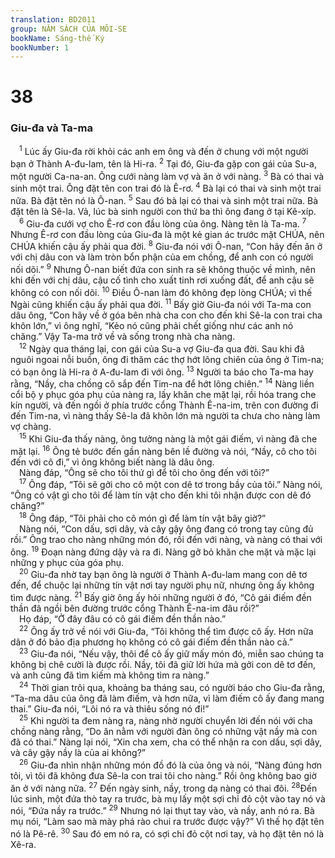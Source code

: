 ```yaml
---
translation: BD2011
group: NĂM SÁCH CỦA MÔI-SE
bookName: Sáng-thế Ký 
bookNumber: 1
---
```


<div class="title"><h1>38</h1><h3>Giu-đa và Ta-ma</h3></div>
<span class="verse sa_38_1"> <sup>1</sup> Lúc ấy Giu-đa rời khỏi các anh em ông và đến ở chung với một người bạn ở Thành A-đu-lam, tên là Hi-ra. </span>
<span class="verse sa_38_2"><sup>2</sup> Tại đó, Giu-đa gặp con gái của Su-a, một người Ca-na-an. Ông cưới nàng làm vợ và ăn ở với nàng. </span>
<span class="verse sa_38_3"><sup>3</sup> Bà có thai và sinh một trai. Ông đặt tên con trai đó là Ê-rơ. </span>
<span class="verse sa_38_4"><sup>4</sup> Bà lại có thai và sinh một trai nữa. Bà đặt tên nó là Ô-nan. </span>
<span class="verse sa_38_5"><sup>5</sup> Sau đó bà lại có thai và sinh một trai nữa. Bà đặt tên là Sê-la. Vả, lúc bà sinh người con thứ ba thì ông đang ở tại Kê-xíp.<br/></span>
<span class="verse sa_38_6"> <sup>6</sup> Giu-đa cưới vợ cho Ê-rơ con đầu lòng của ông. Nàng tên là Ta-ma. </span>
<span class="verse sa_38_7"><sup>7</sup> Nhưng Ê-rơ con đầu lòng của Giu-đa là một kẻ gian ác trước mặt CHÚA, nên CHÚA khiến cậu ấy phải qua đời. </span>
<span class="verse sa_38_8"><sup>8</sup> Giu-đa nói với Ô-nan, “Con hãy đến ăn ở với chị dâu con và làm tròn bổn phận của em chồng, để anh con có người nối dõi.” </span>
<span class="verse sa_38_9"><sup>9</sup> Nhưng Ô-nan biết đứa con sinh ra sẽ không thuộc về mình, nên khi đến với chị dâu, cậu cố tình cho xuất tinh rơi xuống đất, để anh cậu sẽ không có con nối dõi. </span>
<span class="verse sa_38_10"><sup>10</sup> Ðiều Ô-nan làm đó không đẹp lòng CHÚA; vì thế Ngài cũng khiến cậu ấy phải qua đời. </span>
<span class="verse sa_38_11"><sup>11</sup> Bấy giờ Giu-đa nói với Ta-ma con dâu ông, “Con hãy về ở góa bên nhà cha con cho đến khi Sê-la con trai cha khôn lớn,” vì ông nghĩ, “Kẻo nó cũng phải chết giống như các anh nó chăng.” Vậy Ta-ma trở về và sống trong nhà cha nàng.<br/></span>
<span class="verse sa_38_12"> <sup>12</sup> Ngày qua tháng lại, con gái của Su-a vợ Giu-đa qua đời. Sau khi đã nguôi ngoai nỗi buồn, ông đi thăm các thợ hớt lông chiên của ông ở Tim-na; có bạn ông là Hi-ra ở A-đu-lam đi với ông. </span>
<span class="verse sa_38_13"><sup>13</sup> Người ta báo cho Ta-ma hay rằng, “Nầy, cha chồng cô sắp đến Tim-na để hớt lông chiên.” </span>
<span class="verse sa_38_14"><sup>14</sup> Nàng liền cổi bộ y phục góa phụ của nàng ra, lấy khăn che mặt lại, rồi hóa trang che kín người, và đến ngồi ở phía trước cổng Thành Ê-na-im, trên con đường đi đến Tim-na, vì nàng thấy Sê-la đã khôn lớn mà người ta chưa cho nàng làm vợ chàng.<br/></span>
<span class="verse sa_38_15"> <sup>15</sup> Khi Giu-đa thấy nàng, ông tưởng nàng là một gái điếm, vì nàng đã che mặt lại. </span>
<span class="verse sa_38_16"><sup>16</sup> Ông tẻ bước đến gần nàng bên lề đường và nói, “Nầy, cô cho tôi đến với cô đi,” vì ông không biết nàng là dâu ông.<br/> Nàng đáp, “Ông sẽ cho tôi thứ gì để tôi cho ông đến với tôi?”<br/></span>
<span class="verse sa_38_17"> <sup>17</sup> Ông đáp, “Tôi sẽ gởi cho cô một con dê tơ trong bầy của tôi.” Nàng nói, “Ông có vật gì cho tôi để làm tín vật cho đến khi tôi nhận được con dê đó chăng?”<br/></span>
<span class="verse sa_38_18"> <sup>18</sup> Ông đáp, “Tôi phải cho cô món gì để làm tín vật bây giờ?”<br/> Nàng nói, “Con dấu, sợi dây, và cây gậy ông đang có trong tay cũng đủ rồi.” Ông trao cho nàng những món đó, rồi đến với nàng, và nàng có thai với ông. </span>
<span class="verse sa_38_19"><sup>19</sup> Ðoạn nàng đứng dậy và ra đi. Nàng gỡ bỏ khăn che mặt và mặc lại những y phục của góa phụ.<br/></span>
<span class="verse sa_38_20"> <sup>20</sup> Giu-đa nhờ tay bạn ông là người ở Thành A-đu-lam mang con dê tơ đến, để chuộc lại những tín vật nơi tay người phụ nữ, nhưng ông ấy không tìm được nàng. </span>
<span class="verse sa_38_21"><sup>21</sup> Bấy giờ ông ấy hỏi những người ở đó, “Cô gái điếm đền thần đã ngồi bên đường trước cổng Thành Ê-na-im đâu rồi?”<br/> Họ đáp, “Ở đây đâu có cô gái điếm đền thần nào.”<br/></span>
<span class="verse sa_38_22"> <sup>22</sup> Ông ấy trở về nói với Giu-đa, “Tôi không thể tìm được cô ấy. Hơn nữa dân ở đó bảo địa phương họ không có cô gái điếm đền thần nào cả.”<br/></span>
<span class="verse sa_38_23"> <sup>23</sup> Giu-đa nói, “Nếu vậy, thôi để cô ấy giữ mấy món đó, miễn sao chúng ta không bị chê cười là được rồi. Nầy, tôi đã giữ lời hứa mà gởi con dê tơ đến, và anh cũng đã tìm kiếm mà không tìm ra nàng.”<br/></span>
<span class="verse sa_38_24"> <sup>24</sup> Thời gian trôi qua, khoảng ba tháng sau, có người báo cho Giu-đa rằng, “Ta-ma dâu của ông đã làm điếm, và hơn nữa, vì làm điếm cô ấy đang mang thai.” Giu-đa nói, “Lôi nó ra và thiêu sống nó đi!”<br/></span>
<span class="verse sa_38_25"> <sup>25</sup> Khi người ta đem nàng ra, nàng nhờ người chuyển lời đến nói với cha chồng nàng rằng, “Do ăn nằm với người đàn ông có những vật nầy mà con đã có thai.” Nàng lại nói, “Xin cha xem, cha có thể nhận ra con dấu, sợi dây, và cây gậy nầy là của ai không?”<br/></span>
<span class="verse sa_38_26"> <sup>26</sup> Giu-đa nhìn nhận những món đồ đó là của ông và nói, “Nàng đúng hơn tôi, vì tôi đã không đưa Sê-la con trai tôi cho nàng.” Rồi ông không bao giờ ăn ở với nàng nữa. </span>
<span class="verse sa_38_27"><sup>27</sup> Ðến ngày sinh, nầy, trong dạ nàng có thai đôi. </span>
<span class="verse sa_38_28"><sup>28</sup>Ðến lúc sinh, một đứa thò tay ra trước, bà mụ lấy một sợi chỉ đỏ cột vào tay nó và nói, “Ðứa nầy ra trước.” </span>
<span class="verse sa_38_29"><sup>29</sup> Nhưng nó lại thụt tay vào, và nầy, anh nó ra. Bà mụ nói, “Làm sao mà mày phá rào chui ra trước được vậy?” Vì thế họ đặt tên nó là Pê-rê. </span>
<span class="verse sa_38_30"><sup>30</sup> Sau đó em nó ra, có sợi chỉ đỏ cột nơi tay, và họ đặt tên nó là Xê-ra.<br/></span>

